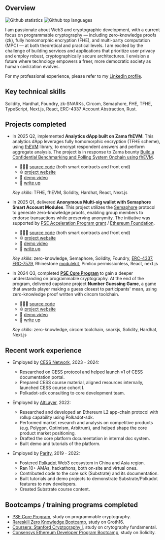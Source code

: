 ## Overview

![Github statistics](https://github-readme-stats.vercel.app/api?username=jimmychu0807&include_all_commits=true&count_private=true&hide_title=true&hide_border=true&show_icons=true&theme=graywhite)
![Github top languages](https://github-readme-stats.vercel.app/api/top-langs?username=jimmychu0807&locale=en&layout=compact&hide_border=true&theme=graywhite)

I am passionate about Web3 and cryptographic development, with a current focus on programmable cryptography — including zero-knowledge proofs (zk), fully homomorphic encryption (FHE), and multi-party computation (MPC) — at both theoretical and practical levels. I am excited by the challenge of building services and applications that prioritize user privacy and employ robust, cryptographically secure architectures. I envision a future where technology empowers a freer, more democratic society as human civilization evolves.

For my professional experience, please refer to my [LinkedIn profile](https://www.linkedin.com/in/jimmychu0807).

## Key technical skills

Solidity, Hardhat, Foundry, zk-SNARKs, Circom, Semaphore, FHE, TFHE, TypeScript, Next.js, React, ERC-4337 Account Abstraction, Rust.

## Projects completed

- In 2025 Q2, implemented **Analytics dApp built on Zama fhEVM**. This analytics dApp leverages fully homomorphic encryption (TFHE scheme), using [fhEVM](https://docs.zama.ai/fhevm) library, to encrypt respondent answers and perform aggregate analysis. The project is in response to Zama bounty [Build a Confidential Benchmarking and Polling System Onchain using fhEVM](https://github.com/zama-ai/bounty-program/issues/144).

  - 🧑🏻‍💻 [source code](https://github.com/jimmychu0807/analytics-dapp-zama) (both smart contracts and front end)
  - 🌐 [project website](https://analytics-zama.vercel.app)
  - 🎥 [demo video](https://www.loom.com/share/13061bce424e4bed9d7f7551d3f5f33d)
  - 📜 [write up](https://jimmychu0807.hk/analytics-zama)

  *Key skills*: TFHE, fhEVM, Solidity, Hardhat, React, Next.js

- In 2025 Q1, delivered **Anonymous Multi-sig wallet with Semaphore Smart Account Modules**. This project utilizes the [Semaphore](https://semaphore.pse.dev) protocol to generate zero-knowledge proofs, enabling group members to endorse transactions while preserving anonymity. The initiative was supported by [PSE Acceleration Program grant](https://github.com/privacy-scaling-explorations/acceleration-program/issues/72) / [Ethereum Foundation](https://blog.ethereum.org/2025/02/06/allocation-q4-24#:~:text=Semaphore%20Modular%20Smart%20Contract%20Validator%20Module).

  - 🧑🏻‍💻 [source code](https://github.com/jimmychu0807/semaphore-msa-modules) (both smart contracts and front end)
  - 🌐 [project website](https://semaphore-msa-modules.jimmychu0807.hk/)
  - 🎥 [demo video](https://www.loom.com/share/0b800171a4f1491f9eedd4f555569e37)
  - 📜 [write up](https://jimmychu0807.hk/semaphore-msa-modules)

  *Key skills*: zero-knowledge, Semaphore, Solidity, Foundry, [ERC-4337](https://www.erc4337.io/), [ERC-7579](https://erc7579.com/), Rhinestone [modulekit](https://docs.rhinestone.dev/build-modules/overview), Pimlico permissionless, React, next.js

- In 2024 Q3, completed [**PSE Core Program**](https://pse.dev/en/programs) to gain a deeper understanding on programmable cryptography. At the end of the program, delivered capstone project **Number Guessing Game**, a game that awards player making a guess closest to participants' mean, using zero-knowledge proof written with circom toolchain.
  - 🧑🏻‍💻 [source code](https://github.com/jimmychu0807/number-guessing-game)
  - 🌐 [project website](https://guessing.jimmychu0807.hk)
  - 🎥 [demo video](https://www.youtube.com/watch?v=MrhGMfzsAX0)
  - 📜 [write up](https://jimmychu0807.hk/pse-core-capstone-project)

  *Key skills*: zero-knowledge, circom toolchain, snarkjs, Solidity, Hardhat, Next.js

## Recent work experience

- Employed by [CESS Network](https://cess.network/), 2023 - 2024:
  - Researched on CESS protocol and helped launch v1 of CESS documentation portal.
  - Prepared CESS course material, aligned resources internally, launched CESS course cohort I.
  - Polkadot-sdk consulting to core development team.

- Employed by [AltLayer](https://www.altlayer.io/), 2022:
  - Researched and developed an Ethereum L2 app-chain protocol with rollup capability using Polkadot-sdk.
  - Performed market research and analysis on competitive products (e.g. Polygon, Optimism, Arbitrum), and helped shape the core product market positioning.
  - Drafted the core platform documentation in internal doc system.
  - Built demo and tutorials of the platform.

- Employed by [Parity](https://www.parity.io/), 2019 - 2022:
  - Fostered [Polkadot](https://polkadot.com/) Web3 ecosystem in China and Asia region.
  - Ran 10+ AMAs, hackathons, both on-site and virtual ones.
  - Contributed code to the core sdk (Substrate) and its documentation.
  - Built tutorials and demo projects to demonstrate Substrate/Polkadot features to new developers.
  - Created Substrate course content.

## Bootcamps / training programs completed

- [PSE Core Program](https://pse.dev/en/programs), study on programmable cryptography.
- [Rareskill Zero Knowledge Bootcamp](https://www.rareskills.io/zk-bootcamp), study on Groth16.
- [Coursera: Stanford Cryptography I](https://www.coursera.org/learn/crypto), study on crytography fundamental.
- [Consensys Ethereum Developer Program Bootcamp](https://consensys.io/academy/bootcamp), study on Solidity.
